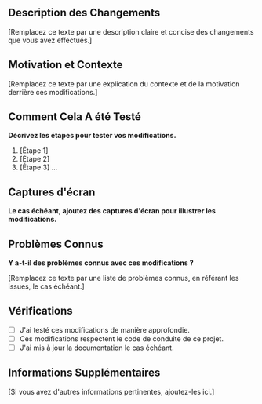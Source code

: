 ## Description des Changements

[Remplacez ce texte par une description claire et concise des changements que vous avez effectués.]

## Motivation et Contexte

[Remplacez ce texte par une explication du contexte et de la motivation derrière ces modifications.]

## Comment Cela A été Testé

**Décrivez les étapes pour tester vos modifications.**

1. [Étape 1]
2. [Étape 2]
3. [Étape 3]
   ...

## Captures d'écran

**Le cas échéant, ajoutez des captures d'écran pour illustrer les modifications.**

## Problèmes Connus

**Y a-t-il des problèmes connus avec ces modifications ?**

[Remplacez ce texte par une liste de problèmes connus, en référant les issues, le cas échéant.]

## Vérifications

- [ ] J'ai testé ces modifications de manière approfondie.
- [ ] Ces modifications respectent le code de conduite de ce projet.
- [ ] J'ai mis à jour la documentation le cas échéant.

## Informations Supplémentaires

[Si vous avez d'autres informations pertinentes, ajoutez-les ici.]
